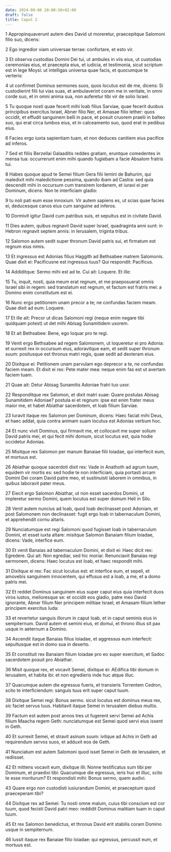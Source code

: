 ```yaml
---
date: 2024-09-06 20:00:50+02:00
draft: false
title: Caput 2
---
```





1 Appropinquaverunt autem dies David ut moreretur, praecepitque Salomoni filio suo, dicens:

2 Ego ingredior viam universae terrae: confortare, et esto vir.

3 Et observa custodias Domini Dei tui, ut ambules in viis eius, ut custodias ceremonias eius, et praecepta eius, et iudicia, et testimonia, sicut scriptum est in lege Moysi: ut intelligas universa quae facis, et quocumque te verteris:

4 ut confirmet Dominus sermones suos, quos locutus est de me, dicens: Si custodierint filii tui vias suas, et ambulaverint coram me in veritate, in omni corde suo, et in omni anima sua, non auferetur tibi vir de solio Israel.

5 Tu quoque nosti quae fecerit mihi Ioab filius Sarviae, quae fecerit duobus principibus exercitus Israel, Abner filio Ner, et Amasae filio Iether: quos occidit, et effudit sanguinem belli in pace, et posuit cruorem praelii in balteo suo, qui erat circa lumbos eius, et in calceamento suo, quod erat in pedibus eius.

6 Facies ergo iuxta sapientiam tuam, et non deduces canitiem eius pacifice ad inferos.

7 Sed et filiis Berzellai Galaaditis reddes gratiam, eruntque comedentes in mensa tua: occurrerunt enim mihi quando fugiebam a facie Absalom fratris tui.

8 Habes quoque apud te Semei filium Gera filii Iemini de Bahurim, qui maledixit mihi maledictione pessima, quando ibam ad Castra: sed quia descendit mihi in occursum cum transirem Iordanem, et iuravi ei per Dominum, dicens: Non te interficiam gladio:

9 tu noli pati eum esse innoxium. Vir autem sapiens es, ut scias quae facies ei, deducesque canos eius cum sanguine ad inferos.

10 Dormivit igitur David cum patribus suis, et sepultus est in civitate David.

11 Dies autem, quibus regnavit David super Israel, quadraginta anni sunt: in Hebron regnavit septem annis: in Ierusalem, triginta tribus.

12 Salomon autem sedit super thronum David patris sui, et firmatum est regnum eius nimis.

13 Et ingressus est Adonias filius Haggith ad Bethsabee matrem Salomonis. Quae dixit ei: Pacificusne est ingressus tuus? Qui respondit: Pacificus.

14 Addiditque: Sermo mihi est ad te. Cui ait: Loquere. Et ille:

15 Tu, inquit, nosti, quia meum erat regnum, et me praeposuerat omnis Israel sibi in regem: sed translatum est regnum, et factum est fratris mei: a Domino enim constitutum est ei.

16 Nunc ergo petitionem unam precor a te; ne confundas faciem meam. Quae dixit ad eum: Loquere.

17 Et ille ait: Precor ut dicas Salomoni regi (neque enim negare tibi quidquam potest) ut det mihi Abisag Sunamitidem uxorem.

18 Et ait Bethsabee: Bene, ego loquar pro te regi.

19 Venit ergo Bethsabee ad regem Salomonem, ut loqueretur ei pro Adonia: et surrexit rex in occursum eius, adoravitque eam, et sedit super thronum suum: positusque est thronus matri regis, quae sedit ad dexteram eius.

20 Dixitque ei: Petitionem unam parvulam ego deprecor a te, ne confundas faciem meam. Et dixit ei rex: Pete mater mea: neque enim fas est ut avertam faciem tuam.

21 Quae ait: Detur Abisag Sunamitis Adoniae fratri tuo uxor.

22 Responditque rex Salomon, et dixit matri suae: Quare postulas Abisag Sunamitidem Adoniae? postula ei et regnum: ipse est enim frater meus maior me, et habet Abiathar sacerdotem, et Ioab filium Sarviae.

23 Iuravit itaque rex Salomon per Dominum, dicens: Haec faciat mihi Deus, et haec addat, quia contra animam suam locutus est Adonias verbum hoc.

24 Et nunc vivit Dominus, qui firmavit me, et collocavit me super solium David patris mei, et qui fecit mihi domum, sicut locutus est, quia hodie occidetur Adonias.

25 Misitque rex Salomon per manum Banaiae filii Ioiadae, qui interfecit eum, et mortuus est.

26 Abiathar quoque sacerdoti dixit rex: Vade in Anathoth ad agrum tuum, equidem vir mortis es: sed hodie te non interficiam, quia portasti arcam Domini Dei coram David patre meo, et sustinuisti laborem in omnibus, in quibus laboravit pater meus.

27 Eiecit ergo Salomon Abiathar, ut non esset sacerdos Domini, ut impleretur sermo Domini, quem locutus est super domum Heli in Silo.

28 Venit autem nuncius ad Ioab, quod Ioab declinasset post Adoniam, et post Salomonem non declinasset: fugit ergo Ioab in tabernaculum Domini, et apprehendit cornu altaris.

29 Nunciatumque est regi Salomoni quod fugisset Ioab in tabernaculum Domini, et esset iuxta altare: misitque Salomon Banaiam filium Ioiadae, dicens: Vade, interfice eum.

30 Et venit Banaias ad tabernaculum Domini, et dixit ei: Haec dicit rex: Egredere. Qui ait: Non egrediar, sed hic moriar. Renunciavit Banaias regi sermonem, dicens: Haec locutus est Ioab, et haec respondit mihi.

31 Dixitque ei rex: Fac sicut locutus est: et interfice eum, et sepeli, et amovebis sanguinem innocentem, qui effusus est a Ioab, a me, et a domo patris mei.

32 Et reddet Dominus sanguinem eius super caput eius quia interfecit duos viros iustos, melioresque se: et occidit eos gladio, patre meo David ignorante, Abner filium Ner principem militiae Israel, et Amasam filium Iether principem exercitus Iuda:

33 et revertetur sanguis illorum in caput Ioab, et in caput seminis eius in sempiternum. David autem et semini eius, et domui, et throno illius sit pax usque in aeternum a Domino.

34 Ascendit itaque Banaias filius Ioiadae, et aggressus eum interfecit: sepultusque est in domo sua in deserto.

35 Et constituit rex Banaiam filium Ioiadae pro eo super exercitum, et Sadoc sacerdotem posuit pro Abiathar.

36 Misit quoque rex, et vocavit Semei, dixitque ei: AEdifica tibi domum in Ierusalem, et habita ibi: et non egredieris inde huc atque illuc.

37 Quacumque autem die egressus fueris, et transieris Torrentem Cedron, scito te interficiendum: sanguis tuus erit super caput tuum.

38 Dixitque Semei regi: Bonus sermo. sicut locutus est dominus meus rex, sic faciet servus tuus. Habitavit itaque Semei in Ierusalem diebus multis.

39 Factum est autem post annos tres ut fugerent servi Semei ad Achis filium Maacha regem Geth: nunciatumque est Semei quod servi eius issent in Geth.

40 Et surrexit Semei, et stravit asinum suum: ivitque ad Achis in Geth ad requirendum servos suos, et adduxit eos de Geth.

41 Nunciatum est autem Salomoni quod isset Semei in Geth de Ierusalem, et rediisset.

42 Et mittens vocavit eum, dixitque illi: Nonne testificatus sum tibi per Dominum, et praedixi tibi: Quacumque die egressus, ieris huc et illuc, scito te esse moriturum? Et respondisti mihi: Bonus sermo, quem audivi.

43 Quare ergo non custodisti iusiurandum Domini, et praeceptum quod praeceperam tibi?

44 Dixitque rex ad Semei: Tu nosti omne malum, cuius tibi conscium est cor tuum, quod fecisti David patri meo: reddidit Dominus malitiam tuam in caput tuum.

45 Et rex Salomon benedictus, et thronus David erit stabilis coram Domino usque in sempiternum.

46 Iussit itaque rex Banaiae filio Ioiadae: qui egressus, percussit eum, et mortuus est.

